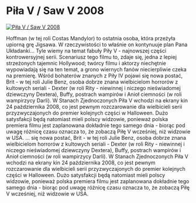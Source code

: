 Piła V / Saw V 2008 
=============
[![Piła V / Saw V 2008 ](http://vidos.pl/images/player.gif)](http://vidos.pl/pila-v-saw-v-2008)

 Hoffman (w tej roli Costas Mandylor) to ostatnia osoba, która przeżyła upiorną grę Jigsawa. W rzeczywistości to właśnie on kontynuuje plan Pana Układanki... Tyle wiemy na temat fabuły Piły V - najnowszej części kontrowersyjnej serii. Scenariusz tego filmu to, zdaje się, jedna z lepiej strzeżonych tajemnic Hollywood; twórcy filmu i aktorzy niechętnie wypowiadają się na ten temat, a grono wiernych fanów niecierpliwie czeka na premierę. Wśród bohaterów znanych z Piły IV pojawi się nowa postać, Brit - w tej roli Julie Benz, osoba dobrze znana wielbicielom horrorów z kultowych seriali - Dexter (w roli Rity - niewinnej i niczego nieświadomej dziewczyny Dextera), Buffy, postrach wampirów i Anioł ciemności (w roli wampirzycy Darli). W Stanach Zjednoczonych Piła V wchodzi na ekrany kin 24 października 2008, co jest pewnym rozczarowanie dla wielbicieli serii przyzwyczajonych do premier kolejnych części w Halloween. Dużo satysfakcji będą natomiast mieli polscy widzowie, ponieważ polska premiera filmu jest zaplanowana dokładnie tego samego dnia - biorąc pod uwagę różnicę czasu oznacza to, że zobaczą Piłę V wcześniej, niż widzowie w USA.  ... się nowa postać, Brit - w tej roli Julie Benz, osoba dobrze znana wielbicielom horrorów z kultowych seriali - Dexter (w roli Rity - niewinnej i niczego nieświadomej dziewczyny Dextera), Buffy, postrach wampirów i Anioł ciemności (w roli wampirzycy Darli). W Stanach Zjednoczonych Piła V wchodzi na ekrany kin 24 października 2008, co jest pewnym rozczarowanie dla wielbicieli serii przyzwyczajonych do premier kolejnych części w Halloween. Dużo satysfakcji będą natomiast mieli polscy widzowie, ponieważ polska premiera filmu jest zaplanowana dokładnie tego samego dnia - biorąc pod uwagę różnicę czasu oznacza to, że zobaczą Piłę V wcześniej, niż widzowie w USA.
